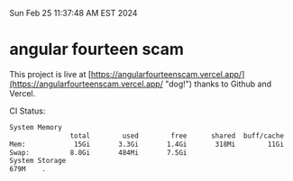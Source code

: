 Sun Feb 25 11:37:48 AM EST 2024

# angular fourteen scam


This project is live at [https://angularfourteenscam.vercel.app/](https://angularfourteenscam.vercel.app/ "dog!") thanks to Github and Vercel.

CI Status: 

```bash
System Memory
               total        used        free      shared  buff/cache   available
Mem:            15Gi       3.3Gi       1.4Gi       318Mi        11Gi        12Gi
Swap:          8.0Gi       484Mi       7.5Gi
System Storage
679M	.
```
